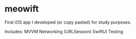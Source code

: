 # meowift

First iOS app I developed (or copy pasted) for study purposes.

Includes:
MVVM
Networking (URLSession)
SwiftUI
Testing

